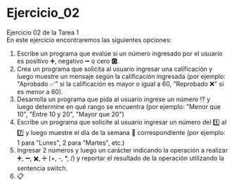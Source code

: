 # Ejercicio_02
Ejercicio 02 de la Tarea 1\
En este ejercicio encontraremos las siguientes opciones:
1.	Escribe un programa que evalúe si un número ingresado por el usuario es positivo :heavy_plus_sign:, negativo :heavy_minus_sign: o cero :o2:.
2.	Crea un programa que solicita al usuario ingresar una calificación y luego muestre un mensaje según la calificación ingresada (por ejemplo: "Aprobado :white_check_mark:" si la calificación es mayor o igual a 60, "Reprobado :x:" si es menor a 60).
3.	Desarrolla un programa que pida al usuario ingrese un número :interrobang: y luego determine en qué rango se encuentra (por ejemplo: "Menor que 10", "Entre 10 y 20", "Mayor que 20") 
4.	Escribe un programa que solicite al usuario ingresar un número del :one: al :seven: y luego muestre el día de la semana :calendar: correspondiente (por ejemplo: 1 para "Lunes", 2 para "Martes", etc.) 
5.	Ingresar 2 números y luego un carácter indicando la operación a realizar :heavy_plus_sign:, :heavy_minus_sign:, :heavy_multiplication_x:, :heavy_division_sign: (+, -, *, /) y reportar el resultado de la operación utilizando la sentencia switch.
6.	:clipboard:


